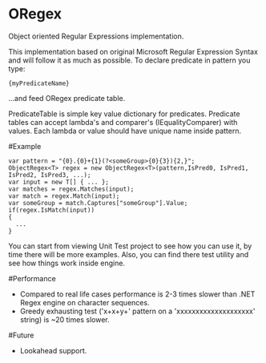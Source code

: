 # ORegex
Object oriented Regular Expressions implementation.

This implementation based on original Microsoft Regular Expression Syntax and will follow it as much as possible.
To declare predicate in pattern you type:

    {myPredicateName}

...and feed ORegex<T> predicate table. 

PredicateTable<T> is simple key value dictionary for predicates.
Predicate tables can accept lambda's and comparer's (IEqualityComparer<T>) with values.
Each lambda or value should have unique name inside pattern.

#Example

    var pattern = "{0}.{0}+{1}(?<someGroup>{0}{3}){2,}";
    ObjectRegex<T> regex = new ObjectRegex<T>(pattern,IsPred0, IsPred1, IsPred2, IsPred3, ...);
    var input = new T[] { ... };
    var matches = regex.Matches(input);
    var match = regex.Match(input);
    var someGroup = match.Captures["someGroup"].Value;
    if(regex.IsMatch(input))
    {
      ...
    }
    
You can start from viewing Unit Test project to see how you can use it, by time there will be more examples. 
Also, you can find there test utility and see how things work inside engine.

#Performance

- Compared to real life cases performance is 2-3 times slower than .NET Regex engine on character sequences.
- Greedy exhausting test ('x+x+y+' pattern on a 'xxxxxxxxxxxxxxxxxxxx' string) is ~20 times slower.

#Future

- Lookahead support.